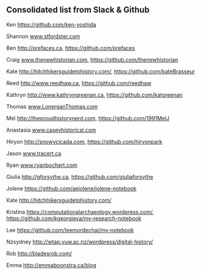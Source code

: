 ## Consolidated list from Slack & Github 

Ken https://github.com/ken-yoshida

Shannon www.stfordster.com

Ben http://prefaces.ca, https://github.com/prefaces

Craig www.thenewhistorian.com, https://github.com/thenewhistorian

Kate http://hitchhikersguidetohistory.com/, https://github.com/kateBrasseur

Reed http://www.reedhaw.ca, https://github.com/reedhaw

Kathryn http://www.kathryngreenan.ca, https://github.com/katgreenan

Thomas www.LonerganThomas.com

Mel http://theproudhistorynerd.com, https://github.com/1991MelJ

Anastasia www.caseyhistorical.com

Hiryon http://snowycicada.com, https://github.com/hiryonpark

Jason www.tracert.ca

Ryan www.ryanbochert.com

Giulia http://gforsythe.ca, https://github.com/giuliaforsythe

Jolene https://github.com/aejolene/jolene-notebook

Kate http://hitchhikersguidetohistory.com/

Kristina https://computationalarchaeology.wordpress.com/, https://github.com/kgeorgieva/my-research-notebook

Lee https://github.com/leemordechai/my-notebook

Nzsydney http://wtap.vuw.ac.nz/wordpress/digital-history/

Rob http://bladesrob.com/

Emma http://emmaboonstra.ca/blog
